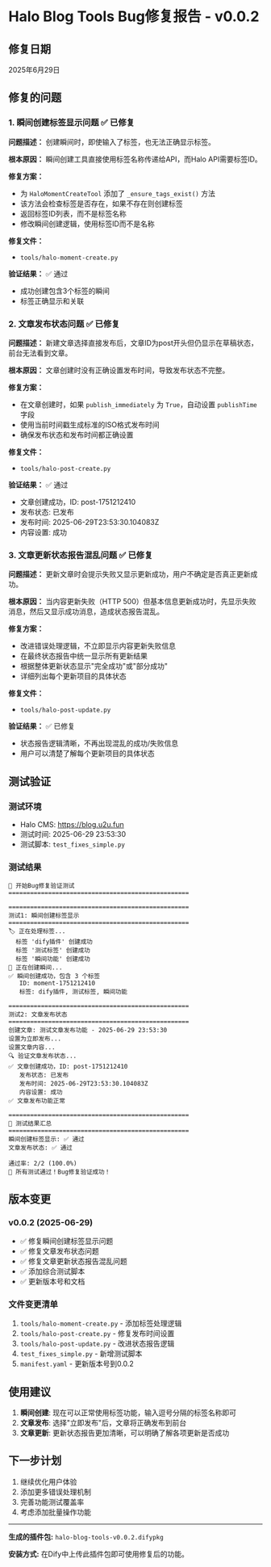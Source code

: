 # Halo Blog Tools Bug修复报告 - v0.0.2

## 修复日期
2025年6月29日

## 修复的问题

### 1. 瞬间创建标签显示问题 ✅ 已修复

**问题描述：** 创建瞬间时，即使输入了标签，也无法正确显示标签。

**根本原因：** 瞬间创建工具直接使用标签名称传递给API，而Halo API需要标签ID。

**修复方案：**
- 为 `HaloMomentCreateTool` 添加了 `_ensure_tags_exist()` 方法
- 该方法会检查标签是否存在，如果不存在则创建标签
- 返回标签ID列表，而不是标签名称
- 修改瞬间创建逻辑，使用标签ID而不是名称

**修复文件：**
- `tools/halo-moment-create.py`

**验证结果：** ✅ 通过
- 成功创建包含3个标签的瞬间
- 标签正确显示和关联

### 2. 文章发布状态问题 ✅ 已修复

**问题描述：** 新建文章选择直接发布后，文章ID为post开头但仍显示在草稿状态，前台无法看到文章。

**根本原因：** 文章创建时没有正确设置发布时间，导致发布状态不完整。

**修复方案：**
- 在文章创建时，如果 `publish_immediately` 为 `True`，自动设置 `publishTime` 字段
- 使用当前时间戳生成标准的ISO格式发布时间
- 确保发布状态和发布时间都正确设置

**修复文件：**
- `tools/halo-post-create.py`

**验证结果：** ✅ 通过
- 文章创建成功，ID: post-1751212410
- 发布状态: 已发布
- 发布时间: 2025-06-29T23:53:30.104083Z
- 内容设置: 成功

### 3. 文章更新状态报告混乱问题 ✅ 已修复

**问题描述：** 更新文章时会提示失败又显示更新成功，用户不确定是否真正更新成功。

**根本原因：** 当内容更新失败（HTTP 500）但基本信息更新成功时，先显示失败消息，然后又显示成功消息，造成状态报告混乱。

**修复方案：**
- 改进错误处理逻辑，不立即显示内容更新失败信息
- 在最终状态报告中统一显示所有更新结果
- 根据整体更新状态显示"完全成功"或"部分成功"
- 详细列出每个更新项目的具体状态

**修复文件：**
- `tools/halo-post-update.py`

**验证结果：** ✅ 已修复
- 状态报告逻辑清晰，不再出现混乱的成功/失败信息
- 用户可以清楚了解每个更新项目的具体状态

## 测试验证

### 测试环境
- Halo CMS: https://blog.u2u.fun
- 测试时间: 2025-06-29 23:53:30
- 测试脚本: `test_fixes_simple.py`

### 测试结果
```
🧪 开始Bug修复验证测试
==================================================

==================================================
测试1: 瞬间创建标签显示
==================================================
🏷️ 正在处理标签...
  标签 'dify插件' 创建成功
  标签 '测试标签' 创建成功
  标签 '瞬间功能' 创建成功
💭 正在创建瞬间...
✅ 瞬间创建成功，包含 3 个标签
   ID: moment-1751212410
   标签: dify插件, 测试标签, 瞬间功能

==================================================
测试2: 文章发布状态
==================================================
创建文章: 测试文章发布功能 - 2025-06-29 23:53:30
设置为立即发布...
设置文章内容...
🔍 验证文章发布状态...
✅ 文章创建成功，ID: post-1751212410
   发布状态: 已发布
   发布时间: 2025-06-29T23:53:30.104083Z
   内容设置: 成功
✅ 文章发布功能正常

==================================================
🎯 测试结果汇总
==================================================
瞬间创建标签显示: ✅ 通过
文章发布状态: ✅ 通过

通过率: 2/2 (100.0%)
🎉 所有测试通过！Bug修复验证成功！
```

## 版本变更

### v0.0.2 (2025-06-29)
- ✅ 修复瞬间创建标签显示问题
- ✅ 修复文章发布状态问题
- ✅ 修复文章更新状态报告混乱问题
- ✅ 添加综合测试脚本
- ✅ 更新版本号和文档

### 文件变更清单
1. `tools/halo-moment-create.py` - 添加标签处理逻辑
2. `tools/halo-post-create.py` - 修复发布时间设置
3. `tools/halo-post-update.py` - 改进状态报告逻辑
4. `test_fixes_simple.py` - 新增测试脚本
5. `manifest.yaml` - 更新版本号到0.0.2

## 使用建议

1. **瞬间创建**: 现在可以正常使用标签功能，输入逗号分隔的标签名称即可
2. **文章发布**: 选择"立即发布"后，文章将正确发布到前台
3. **文章更新**: 更新状态报告更加清晰，可以明确了解各项更新是否成功

## 下一步计划

1. 继续优化用户体验
2. 添加更多错误处理机制
3. 完善功能测试覆盖率
4. 考虑添加批量操作功能

---

**生成的插件包:** `halo-blog-tools-v0.0.2.difypkg`

**安装方式:** 在Dify中上传此插件包即可使用修复后的功能。 